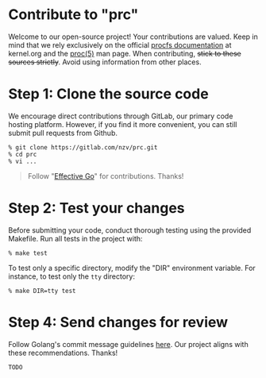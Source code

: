 # Contribute to "prc"

Welcome to our open-source project! Your contributions are valued. Keep in mind that we rely exclusively on the 
official [procfs documentation][0] at kernel.org and the [proc(5)][1] man page. When contributing, ~~stick to these 
sources strictly~~. Avoid using information from other places.

# Step 1: Clone the source code

We encourage direct contributions through GitLab, our primary code hosting platform. However, if 
you find it more convenient, you can still submit pull requests from Github.

    % git clone https://gitlab.com/nzv/prc.git
    % cd prc
    % vi ...

> Follow "[Effective Go][2]" for contributions. Thanks!

# Step 2: Test your changes

Before submitting your code, conduct thorough testing using the provided Makefile. Run all tests in the project with:

    % make test

To test only a specific directory, modify the "DIR" environment variable. For instance, to test only the `tty` directory:

    % make DIR=tty test

# Step 4: Send changes for review

Follow Golang's commit message guidelines [here][3]. Our project aligns with these recommendations. Thanks!

    TODO

[0]: https://www.kernel.org/doc/Documentation/filesystems/proc.rst
[1]: https://www.kernel.org/doc/man-pages/online/pages/man5/proc.5.html
[2]: https://go.dev/doc/effective_go
[3]: https://go.dev/doc/contribute#commit_messages
